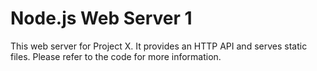 # Node.js Web Server 1

This web server for Project X. It provides an HTTP API and serves static files.
Please refer to the code for more information.
